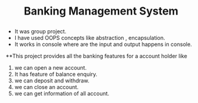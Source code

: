 # <p align="center">Banking Management System</p>

- It was group project.
- I have used OOPS concepts like abstraction , encapsulation.
- It works in console where are the input and output happens in console.

**This project provides all the banking features for a account holder like
  1. we can open a new account.
  2. It has feature of balance enquiry.
  3. we can deposit and withdraw.
  4. we can close an account.
  5. we can get information of all account.
